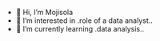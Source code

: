 - 👋 Hi, I’m Mojisola
- 👀 I’m interested in .role of a data analyst..
- 🌱 I’m currently learning .data analysis..


<!---
Mojisola1910/Mojisola1910 is a ✨ special ✨ repository because its `README.md` (this file) appears on your GitHub profile.
You can click the Preview link to take a look at your changes.
--->
